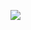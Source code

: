 [![](https://travis-ci.org/imglib/imglib2-script.svg?branch=master)](https://travis-ci.org/imglib/imglib2-script)

